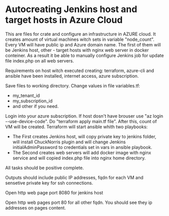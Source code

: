 # Autocreating Jenkins host and target hosts in Azure Cloud

This are files for crate and configure an infrastructure in AZURE cloud. It creates amount of virtual machines witch sets in  variable "node_count".
Every VM will have public ip and Azure domain name. The first of them will be Jenkins host, other - target hosts with nginx web server in docker conteiner.
As a result it be able to manually configure Jenkins job for update file index.php on all web servers.

Requirements on host witch executed creating: terraform, azure-cli and ansible have been installed, internet access, azure subscription.

Save files to working directory.
Change values in file variables.tf:
- my_tenant_id
- my_subscription_id
- and other if you need.

Login into your azure subscription. If host dosn't have brouser use "az login --use-device-code".
Do "terraform apply main.tf file".
After this, count of VM will be created.
Terraform will start ansible whith two playbooks:
- The First creates Jenkins host,  will copy private key to jenkins folder, will install ChuckNorris plugin
and  will change Jenkins initialAdminPassword to credentials set in vars in ansible playbook.
- The Second creates web servers will add docker image with nginx service and will copied index.php file into nginx home directory.

All tasks should be positive complete.

Outputs should include public IP addresses, fqdn for each VM and sensetive private key for ssh connections.

Open http web page port 8080 for jenkins host

Open http web pages port 80 for all other fqdn. You should see they ip addresses on pages content.
